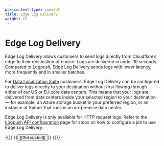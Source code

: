 ```yaml
---
pcx-content-type: concept
title: Edge Log Delivery
weight: 22
---
```


# Edge Log Delivery

Edge Log Delivery allows customers to send logs directly from Cloudflare’s edge to their destination of choice. Logs are delivered in under 10 seconds. Compared to Logpush, Edge Log Delivery sends logs with lower latency, more frequently and in smaller batches.

For [Data Localization Suite](https://www.cloudflare.com/data-localization/) customers, Edge Log Delivery can be configured to deliver logs directly to your destination without first flowing through either of our US or EU core data centers. This means that your logs are delivered from data centers inside your selected region to your destination — for example, an Azure storage bucket in your preferred region, or an instance of Splunk that runs in an on-premise data center.

Edge Log Delivery is only available for HTTP request logs. Refer to the [Logpush API configuration](/logs/reference/logpush-api-configuration/#kind) page for steps on how to configure a job to use Edge Log Delivery.

{{<button-group>}}
{{<button type="primary" href="/logs/get-started/">}}Get started{{</button>}}
{{</button-group>}}